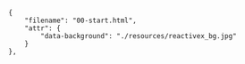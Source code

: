     {
        "filename": "00-start.html",
        "attr": {
            "data-background": "./resources/reactivex_bg.jpg"
        }
    },
